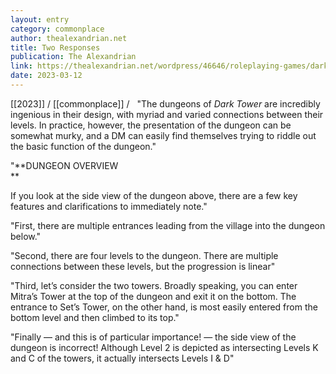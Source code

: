 ```yaml
---
layout: entry
category: commonplace
author: thealexandrian.net
title: Two Responses
publication: The Alexandrian
link: https://thealexandrian.net/wordpress/46646/roleplaying-games/dark-tower-level-connections
date: 2023-03-12
---
```


[[2023]] / [[commonplace]] / 
 
"The dungeons of *Dark Tower* are incredibly ingenious in their design, with myriad and varied connections between their levels. In practice, however, the presentation of the dungeon can be somewhat murky, and a DM can easily find themselves trying to riddle out the basic function of the dungeon."

"**DUNGEON OVERVIEW  
**

If you look at the side view of the dungeon above, there are a few key features and clarifications to immediately note."

"First, there are multiple entrances leading from the village into the dungeon below."

"Second, there are four levels to the dungeon. There are multiple connections between these levels, but the progression is linear"

"Third, let’s consider the two towers. Broadly speaking, you can enter Mitra’s Tower at the top of the dungeon and exit it on the bottom. The entrance to Set’s Tower, on the other hand, is most easily entered from the bottom level and then climbed to its top."

"Finally — and this is of particular importance! — the side view of the dungeon is incorrect! Although Level 2 is depicted as intersecting Levels K and C of the towers, it actually intersects Levels I & D"
